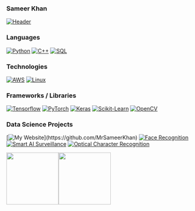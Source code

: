 <!-- [![Header](https://raw.githubusercontent.com/adamalston/adamalston/master/profile.gif)](https://github.com/MrSameerKhan)If you want the template for my gif, email me! -->

### Sameer Khan
[![Header](https://github.com/MrSameerKhan/MrSameerKhan/blob/main/Sameer_GIF.gif)](https://github.com/MrSameerKhan)

### Languages

[![Python](https://img.shields.io/badge/-Python-000?&logo=python)](https://github.com/MrSameerKhan)
[![C++](https://img.shields.io/badge/-C++-000?&logo=c%2b%2b&logoColor=00599C)](https://github.com/MrSameerKhan)
[![SQL](https://img.shields.io/badge/-SQL-000?&logo=MySQL&logoColor=4479A1)](https://github.com/MrSameerKhan)


### Technologies

[![AWS](https://img.shields.io/badge/-AWS-000?&logo=Amazon-AWS&logoColor=FF9900)](https://github.com/MrSameerKhan)
[![Linux](https://img.shields.io/badge/-Linux-000?&logo=Linux&logoColor=FCC624)](https://github.com/MrSameerKhan)

### Frameworks / Libraries

[![Tensorflow](https://img.shields.io/pypi/v/Tensorflow?label=Tensorflow&logo=Tensorflow)](https://github.com/MrSameerKhan)
[![PyTorch](https://img.shields.io/pypi/v/PyTorch?label=PyTorch&logo=PyTorch)](https://github.com/MrSameerKhan)
[![Keras](https://img.shields.io/pypi/v/Keras?label=Keras&logo=Keras)](https://github.com/MrSameerKhan)
[![Scikit-Learn](https://img.shields.io/pypi/v/Scikit-Learn?label=Scikit-Learn&logo=Scikit-Learn)](https://github.com/MrSameerKhan)
[![OpenCV](https://img.shields.io/pypi/v/opencv-python?label=OpenCV&logo=OpenCV)](https://github.com/MrSameerKhan)


### Data Science Projects

[![My Website](https://img.shields.io/badge/-🧬%20My%20Website-000?)](https://github.com/MrSameerKhan)
[![Face Recognition](https://img.shields.io/badge/Face%20-Recognition-Black)](https://github.com/MrSameerKhan)
[![Smart AI Surveillance](https://img.shields.io/badge/Smart%20AI-Surveillance-Black)](https://github.com/MrSameerKhan)
[![Optical Character Recognition](https://img.shields.io/badge/Optical%20Character-Recognition-Black)](https://github.com/MrSameerKhan)



<a href="https://github.com/MrSameerKhan/"><img height="137px" src="https://github-readme-stats.vercel.app/api?username=MrSameerKhan&hide_title=true&hide_border=true&show_icons=true&include_all_commits=true&count_private=true&line_height=21&text_color=000&icon_color=000&bg_color=0,ea6161,ffc64d,fffc4d,52fa5a&theme=graywhite" /><!-- wi*quL3fcV --><img height="137px" src="https://github-readme-stats.vercel.app/api/top-langs/?username=MrSameerKhan&hide=html&hide_title=true&hide_border=true&layout=compact&langs_count=7&exclude_repo=comp426,Redventures-Movie-Quotes&text_color=000&icon_color=fff&bg_color=0,52fa5a,4dfcff,c64dff&theme=graywhite" /></a>
